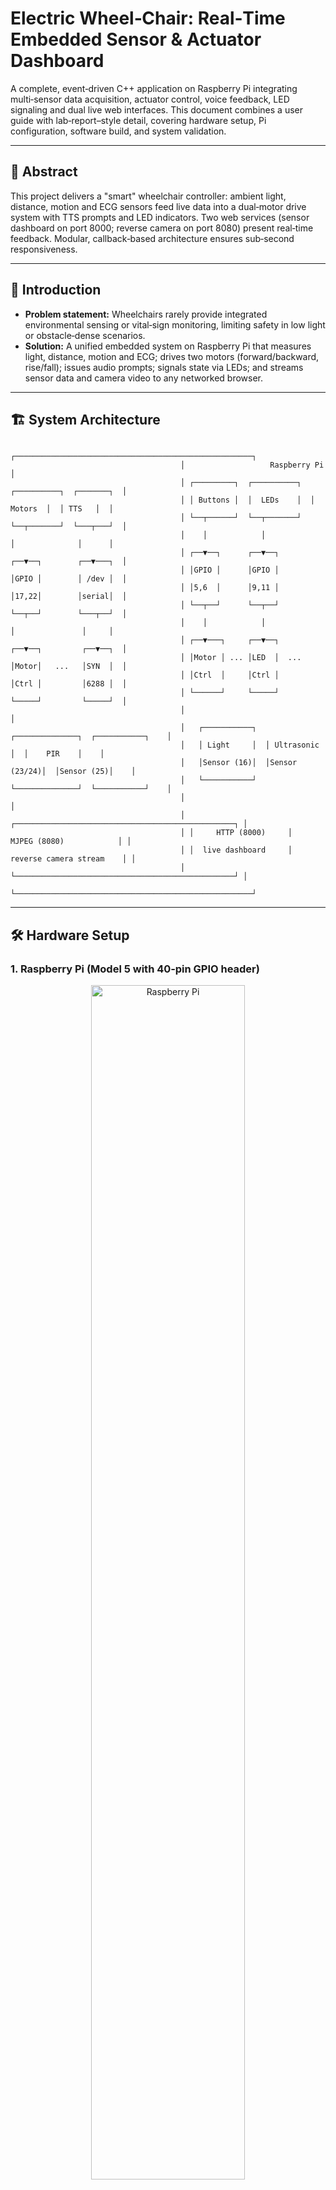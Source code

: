 # Electric Wheel‑Chair: Real‑Time Embedded Sensor & Actuator Dashboard

A complete, event‑driven C++ application on Raspberry Pi integrating multi‑sensor data acquisition, actuator control, voice feedback, LED signaling and dual live web interfaces. This document combines a user guide with lab‑report–style detail, covering hardware setup, Pi configuration, software build, and system validation.

---

## 📄 Abstract

This project delivers a "smart" wheelchair controller: ambient light, distance, motion and ECG sensors feed live data into a dual‑motor drive system with TTS prompts and LED indicators. Two web services (sensor dashboard on port 8000; reverse camera on port 8080) present real‑time feedback. Modular, callback‑based architecture ensures sub‑second responsiveness.

---

## 🔬 Introduction

- **Problem statement:** Wheelchairs rarely provide integrated environmental sensing or vital‑sign monitoring, limiting safety in low light or obstacle‑dense scenarios.
- **Solution:** A unified embedded system on Raspberry Pi that measures light, distance, motion and ECG; drives two motors (forward/backward, rise/fall); issues audio prompts; signals state via LEDs; and streams sensor data and camera video to any networked browser.

---

## 🏗️ System Architecture


                                          ┌─────────────────────────────────────────────────────┐
                                          │                   Raspberry Pi                      │
                                          │ ┌─────────┐  ┌──────────┐  ┌──────────┐  ┌───────┐  │
                                          │ │ Buttons │  │  LEDs    │  │  Motors  │  │ TTS   │  │
                                          │ └──┬──────┘  └──┬───────┘  └──┬───────┘  └───┬───┘  │
                                          │    │            │             │              │      │
                                          │ ┌──▼──┐      ┌──▼──┐       ┌──▼──┐        ┌──▼───┐  │
                                          │ │GPIO │      │GPIO │       │GPIO │        │ /dev │  │
                                          │ │5,6  │      │9,11 │       │17,22│        │serial│  │
                                          │ └──┬──┘      └──┬──┘       └──┬──┘        └───┬──┘  │
                                          │    │            │             │               │     │
                                          │ ┌──▼───┐     ┌──▼──┐       ┌──▼──┐         ┌──▼──┐  │
                                          │ │Motor │ ... │LED  │  ...  │Motor│   ...   │SYN  │  │
                                          │ │Ctrl  │     │Ctrl │       │Ctrl │         │6288 │  │
                                          │ └──────┘     └─────┘       └─────┘         └─────┘  │
                                          │                                                     │
                                          │   ┌───────────┐  ┌──────────────┐  ┌───────────┐    │
                                          │   │ Light     │  │ Ultrasonic   │  │    PIR    │    │
                                          │   │Sensor (16)│  │Sensor (23/24)│  │Sensor (25)│    │
                                          │   └───────────┘  └──────────────┘  └───────────┘    │
                                          │                                                     │
                                          │ ┌─────────────────────────────────────────────────┐ │
                                          │ │     HTTP (8000)     │   MJPEG (8080)            │ │
                                          │ │  live dashboard     │  reverse camera stream    │ │
                                          │ └─────────────────────────────────────────────────┘ │
                                          └─────────────────────────────────────────────────────┘

---

## 🛠️ Hardware Setup

### 1. Raspberry Pi (Model 5 with 40‑pin GPIO header)
  <p align="center">
  <img src="https://github.com/user-attachments/assets/6e951966-0cd0-40a9-8a7b-cd38768e5660" width="70%" alt="Raspberry Pi" />
</p>

### 2.Sensors

#### - **2.1 Light sensor** (GPIO 16)                                  
  
#### - **2.2 Ultrasonic module** (Trig GPIO 23, Echo GPIO 24)

#### - **2.3 PIR motion sensor** (GPIO 25)

#### - **2.4 ECG serial module** (/dev/ttyUSB0)
<p align="center">
  <img src="https://github.com/user-attachments/assets/1d27bde6-b7b0-4c01-84a7-9ed85d17a059" width="50%" alt="Raspberry Pi" />
</p>

### 3. Streams  
- **Reverse‑view camera** (MJPEG server on port 8080)
  <p align="center">
  <img src="https://github.com/user-attachments/assets/0458833e-d222-4392-9483-41c5ab458deb" width="30%" alt="Raspberry Pi" />
</p>

### 4.Actuators

#### - **4.1 Motor 1 via H‑bridge (GPIO 17/27) with control button on GPIO 5**

#### - **4.2 Motor 2 via H‑bridge (GPIO 22/26) with control button on GPIO 6**

#### - **4.3 LEDs (GPIO 9 and GPIO 11) for ambient and motion indications**

#### - **4.4 SYN6288 TTS module (/dev/serial0)**
<p align="center">
  <img src="https://github.com/user-attachments/assets/3c078222-af2d-4d17-ad20-dedf3ce6155b" width="50%" alt="Raspberry Pi" />
</p>

